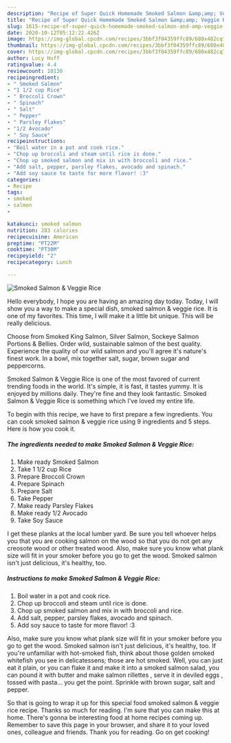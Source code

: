 ```yaml
---
description: "Recipe of Super Quick Homemade Smoked Salmon &amp;amp; Veggie Rice"
title: "Recipe of Super Quick Homemade Smoked Salmon &amp;amp; Veggie Rice"
slug: 1615-recipe-of-super-quick-homemade-smoked-salmon-and-amp-veggie-rice
date: 2020-10-12T05:12:22.426Z
image: https://img-global.cpcdn.com/recipes/3bbf3f04359ffc89/680x482cq70/smoked-salmon-veggie-rice-recipe-main-photo.jpg
thumbnail: https://img-global.cpcdn.com/recipes/3bbf3f04359ffc89/680x482cq70/smoked-salmon-veggie-rice-recipe-main-photo.jpg
cover: https://img-global.cpcdn.com/recipes/3bbf3f04359ffc89/680x482cq70/smoked-salmon-veggie-rice-recipe-main-photo.jpg
author: Lucy Huff
ratingvalue: 4.4
reviewcount: 10130
recipeingredient:
- " Smoked Salmon"
- "1 1/2 cup Rice"
- " Broccoli Crown"
- " Spinach"
- " Salt"
- " Pepper"
- " Parsley Flakes"
- "1/2 Avocado"
- " Soy Sauce"
recipeinstructions:
- "Boil water in a pot and cook rice."
- "Chop up broccoli and steam until rice is done."
- "Chop up smoked salmon and mix in with broccoli and rice."
- "Add salt, pepper, parsley flakes, avocado and spinach."
- "Add soy sauce to taste for more flavor! :3"
categories:
- Recipe
tags:
- smoked
- salmon
- 

katakunci: smoked salmon  
nutrition: 283 calories
recipecuisine: American
preptime: "PT22M"
cooktime: "PT30M"
recipeyield: "2"
recipecategory: Lunch

---
```



![Smoked Salmon &amp; Veggie Rice](https://img-global.cpcdn.com/recipes/3bbf3f04359ffc89/680x482cq70/smoked-salmon-veggie-rice-recipe-main-photo.jpg)

Hello everybody, I hope you are having an amazing day today. Today, I will show you a way to make a special dish, smoked salmon &amp; veggie rice. It is one of my favorites. This time, I will make it a little bit unique. This will be really delicious.

Choose from Smoked King Salmon, Silver Salmon, Sockeye Salmon Portions &amp; Bellies. Order wild, sustainable salmon of the best quality. Experience the quality of our wild salmon and you&#39;ll agree it&#39;s nature&#39;s finest work. In a bowl, mix together salt, sugar, brown sugar and peppercorns.

Smoked Salmon &amp; Veggie Rice is one of the most favored of current trending foods in the world. It's simple, it is fast, it tastes yummy. It is enjoyed by millions daily. They're fine and they look fantastic. Smoked Salmon &amp; Veggie Rice is something which I've loved my entire life.


To begin with this recipe, we have to first prepare a few ingredients. You can cook smoked salmon &amp; veggie rice using 9 ingredients and 5 steps. Here is how you cook it.

<!--inarticleads1-->

##### The ingredients needed to make Smoked Salmon &amp; Veggie Rice:

1. Make ready  Smoked Salmon
1. Take 1 1/2 cup Rice
1. Prepare  Broccoli Crown
1. Prepare  Spinach
1. Prepare  Salt
1. Take  Pepper
1. Make ready  Parsley Flakes
1. Make ready 1/2 Avocado
1. Take  Soy Sauce


I get these planks at the local lumber yard. Be sure you tell whoever helps you that you are cooking salmon on the wood so that you do not get any creosote wood or other treated wood. Also, make sure you know what plank size will fit in your smoker before you go to get the wood. Smoked salmon isn&#39;t just delicious, it&#39;s healthy, too. 

<!--inarticleads2-->

##### Instructions to make Smoked Salmon &amp; Veggie Rice:

1. Boil water in a pot and cook rice.
1. Chop up broccoli and steam until rice is done.
1. Chop up smoked salmon and mix in with broccoli and rice.
1. Add salt, pepper, parsley flakes, avocado and spinach.
1. Add soy sauce to taste for more flavor! :3


Also, make sure you know what plank size will fit in your smoker before you go to get the wood. Smoked salmon isn&#39;t just delicious, it&#39;s healthy, too. If you&#39;re unfamiliar with hot-smoked fish, think about those golden smoked whitefish you see in delicatessens; those are hot smoked. Well, you can just eat it plain, or you can flake it and make it into a smoked salmon salad, you can pound it with butter and make salmon rillettes , serve it in deviled eggs , tossed with pasta… you get the point. Sprinkle with brown sugar, salt and pepper. 

So that is going to wrap it up for this special food smoked salmon &amp; veggie rice recipe. Thanks so much for reading. I'm sure that you can make this at home. There's gonna be interesting food at home recipes coming up. Remember to save this page in your browser, and share it to your loved ones, colleague and friends. Thank you for reading. Go on get cooking!
